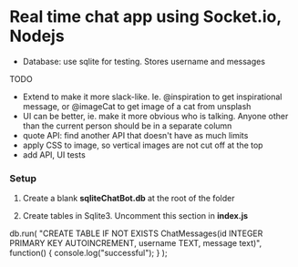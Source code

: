 # Real time chat app using Socket.io, Nodejs

- Database: use sqlite for testing. Stores username and messages

TODO
- Extend to make it more slack-like. Ie. @inspiration to get inspirational message, or @imageCat to get image of a cat from unsplash
- UI can be better, ie. make it more obvious who is talking. Anyone other than the current person should be in a separate column
- quote API: find another API that doesn't have as much limits
- apply CSS to image, so vertical images are not cut off at the top
- add API, UI tests

### Setup

1. Create a blank **sqliteChatBot.db** at the root of the folder

2. Create tables in Sqlite3. Uncomment this section in **index.js**

db.run(
  "CREATE TABLE IF NOT EXISTS ChatMessages(id INTEGER PRIMARY KEY AUTOINCREMENT, username TEXT, message text)",
  function() {
    console.log("successful");
  }
);

